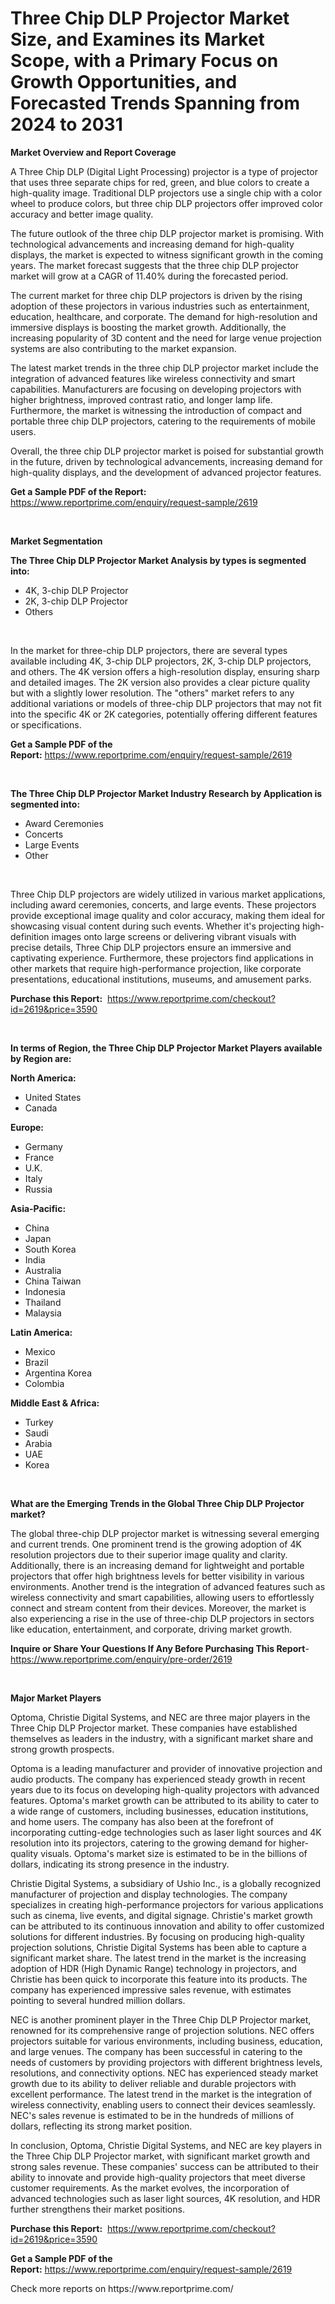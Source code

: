 <p><h1>Three Chip DLP Projector Market Size, and Examines its Market Scope, with a Primary Focus on Growth Opportunities, and Forecasted Trends Spanning from 2024 to 2031</h1></p><p><strong>Market Overview and Report Coverage</strong></p>
<p><p>A Three Chip DLP (Digital Light Processing) projector is a type of projector that uses three separate chips for red, green, and blue colors to create a high-quality image. Traditional DLP projectors use a single chip with a color wheel to produce colors, but three chip DLP projectors offer improved color accuracy and better image quality.</p><p>The future outlook of the three chip DLP projector market is promising. With technological advancements and increasing demand for high-quality displays, the market is expected to witness significant growth in the coming years. The market forecast suggests that the three chip DLP projector market will grow at a CAGR of 11.40% during the forecasted period.</p><p>The current market for three chip DLP projectors is driven by the rising adoption of these projectors in various industries such as entertainment, education, healthcare, and corporate. The demand for high-resolution and immersive displays is boosting the market growth. Additionally, the increasing popularity of 3D content and the need for large venue projection systems are also contributing to the market expansion.</p><p>The latest market trends in the three chip DLP projector market include the integration of advanced features like wireless connectivity and smart capabilities. Manufacturers are focusing on developing projectors with higher brightness, improved contrast ratio, and longer lamp life. Furthermore, the market is witnessing the introduction of compact and portable three chip DLP projectors, catering to the requirements of mobile users.</p><p>Overall, the three chip DLP projector market is poised for substantial growth in the future, driven by technological advancements, increasing demand for high-quality displays, and the development of advanced projector features.</p></p>
<p><strong>Get a Sample PDF of the Report:</strong> <a href="https://www.reportprime.com/enquiry/request-sample/2619">https://www.reportprime.com/enquiry/request-sample/2619</a></p>
<p>&nbsp;</p>
<p><strong>Market Segmentation</strong></p>
<p><strong>The Three Chip DLP Projector Market Analysis by types is segmented into:</strong></p>
<p><ul><li>4K, 3-chip DLP Projector</li><li>2K, 3-chip DLP Projector</li><li>Others</li></ul></p>
<p>&nbsp;</p>
<p><p>In the market for three-chip DLP projectors, there are several types available including 4K, 3-chip DLP projectors, 2K, 3-chip DLP projectors, and others. The 4K version offers a high-resolution display, ensuring sharp and detailed images. The 2K version also provides a clear picture quality but with a slightly lower resolution. The "others" market refers to any additional variations or models of three-chip DLP projectors that may not fit into the specific 4K or 2K categories, potentially offering different features or specifications.</p></p>
<p><strong>Get a Sample PDF of the Report:</strong>&nbsp;<a href="https://www.reportprime.com/enquiry/request-sample/2619">https://www.reportprime.com/enquiry/request-sample/2619</a></p>
<p>&nbsp;</p>
<p><strong>The Three Chip DLP Projector Market Industry Research by Application is segmented into:</strong></p>
<p><ul><li>Award Ceremonies</li><li>Concerts</li><li>Large Events</li><li>Other</li></ul></p>
<p>&nbsp;</p>
<p><p>Three Chip DLP projectors are widely utilized in various market applications, including award ceremonies, concerts, and large events. These projectors provide exceptional image quality and color accuracy, making them ideal for showcasing visual content during such events. Whether it's projecting high-definition images onto large screens or delivering vibrant visuals with precise details, Three Chip DLP projectors ensure an immersive and captivating experience. Furthermore, these projectors find applications in other markets that require high-performance projection, like corporate presentations, educational institutions, museums, and amusement parks.</p></p>
<p><strong>Purchase this Report:</strong>&nbsp; <a href="https://www.reportprime.com/checkout?id=2619&price=3590">https://www.reportprime.com/checkout?id=2619&price=3590</a></p>
<p>&nbsp;</p>
<p><strong>In terms of Region, the Three Chip DLP Projector Market Players available by Region are:</strong></p>
<p>
    <p> <strong> North America: </strong>
        <ul>
            <li>United States</li>
            <li>Canada</li>
        </ul>
        </p> 
    <p> <strong> Europe: </strong>
        <ul>
            <li>Germany</li>
            <li>France</li>
            <li>U.K.</li>
            <li>Italy</li>
            <li>Russia</li>
        </ul>
        </p> 
    <p> <strong> Asia-Pacific: </strong>
        <ul>
            <li>China</li>
            <li>Japan</li>
            <li>South Korea</li>
            <li>India</li>
            <li>Australia</li>
            <li>China Taiwan</li>
            <li>Indonesia</li>
            <li>Thailand</li>
            <li>Malaysia</li>
        </ul>
        </p> 
    <p> <strong> Latin America: </strong>
        <ul>
            <li>Mexico</li>
            <li>Brazil</li>
            <li>Argentina Korea</li>
            <li>Colombia</li>
        </ul>
        </p> 
    <p> <strong> Middle East & Africa: </strong>
        <ul>
            <li>Turkey</li>
            <li>Saudi</li>
            <li>Arabia</li>
            <li>UAE</li>
            <li>Korea</li>
        </ul>
    </p>
    </p>
<p>&nbsp;</p>
<p><strong>What are the Emerging Trends in the Global Three Chip DLP Projector market?</strong></p>
<p><p>The global three-chip DLP projector market is witnessing several emerging and current trends. One prominent trend is the growing adoption of 4K resolution projectors due to their superior image quality and clarity. Additionally, there is an increasing demand for lightweight and portable projectors that offer high brightness levels for better visibility in various environments. Another trend is the integration of advanced features such as wireless connectivity and smart capabilities, allowing users to effortlessly connect and stream content from their devices. Moreover, the market is also experiencing a rise in the use of three-chip DLP projectors in sectors like education, entertainment, and corporate, driving market growth.</p></p>
<p><strong>Inquire or Share Your Questions If Any Before Purchasing This Report</strong>- <a href="https://www.reportprime.com/enquiry/pre-order/2619">https://www.reportprime.com/enquiry/pre-order/2619</a></p>
<p>&nbsp;</p>
<p><strong>Major Market Players</strong></p>
<p><p>Optoma, Christie Digital Systems, and NEC are three major players in the Three Chip DLP Projector market. These companies have established themselves as leaders in the industry, with a significant market share and strong growth prospects.</p><p>Optoma is a leading manufacturer and provider of innovative projection and audio products. The company has experienced steady growth in recent years due to its focus on developing high-quality projectors with advanced features. Optoma's market growth can be attributed to its ability to cater to a wide range of customers, including businesses, education institutions, and home users. The company has also been at the forefront of incorporating cutting-edge technologies such as laser light sources and 4K resolution into its projectors, catering to the growing demand for higher-quality visuals. Optoma's market size is estimated to be in the billions of dollars, indicating its strong presence in the industry.</p><p>Christie Digital Systems, a subsidiary of Ushio Inc., is a globally recognized manufacturer of projection and display technologies. The company specializes in creating high-performance projectors for various applications such as cinema, live events, and digital signage. Christie's market growth can be attributed to its continuous innovation and ability to offer customized solutions for different industries. By focusing on producing high-quality projection solutions, Christie Digital Systems has been able to capture a significant market share. The latest trend in the market is the increasing adoption of HDR (High Dynamic Range) technology in projectors, and Christie has been quick to incorporate this feature into its products. The company has experienced impressive sales revenue, with estimates pointing to several hundred million dollars.</p><p>NEC is another prominent player in the Three Chip DLP Projector market, renowned for its comprehensive range of projection solutions. NEC offers projectors suitable for various environments, including business, education, and large venues. The company has been successful in catering to the needs of customers by providing projectors with different brightness levels, resolutions, and connectivity options. NEC has experienced steady market growth due to its ability to deliver reliable and durable projectors with excellent performance. The latest trend in the market is the integration of wireless connectivity, enabling users to connect their devices seamlessly. NEC's sales revenue is estimated to be in the hundreds of millions of dollars, reflecting its strong market position.</p><p>In conclusion, Optoma, Christie Digital Systems, and NEC are key players in the Three Chip DLP Projector market, with significant market growth and strong sales revenue. These companies' success can be attributed to their ability to innovate and provide high-quality projectors that meet diverse customer requirements. As the market evolves, the incorporation of advanced technologies such as laser light sources, 4K resolution, and HDR further strengthens their market positions.</p></p>
<p><strong>Purchase this Report:</strong>&nbsp;&nbsp;<a href="https://www.reportprime.com/checkout?id=2619&price=3590">https://www.reportprime.com/checkout?id=2619&price=3590</a></p>
<p></p>
<p><strong>Get a Sample PDF of the Report:</strong>&nbsp;<a href="https://www.reportprime.com/enquiry/request-sample/2619">https://www.reportprime.com/enquiry/request-sample/2619</a></p>
<p>Check more reports on https://www.reportprime.com/</p>